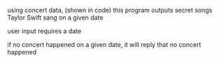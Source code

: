 using concert data, (shown in code) this program outputs secret songs Taylor Swift sang on a given date

user input requires a date

if no concert happened on a given date, it will reply that no concert happened
